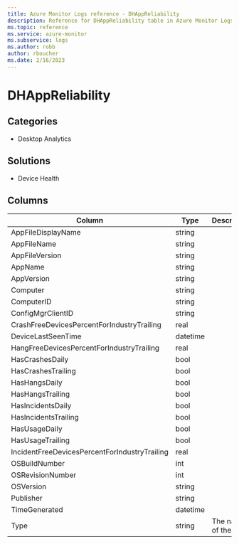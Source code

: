 ```yaml
---
title: Azure Monitor Logs reference - DHAppReliability
description: Reference for DHAppReliability table in Azure Monitor Logs.
ms.topic: reference
ms.service: azure-monitor
ms.subservice: logs
ms.author: robb
author: rboucher
ms.date: 2/16/2023
---
```


# DHAppReliability

 

## Categories

- Desktop Analytics
## Solutions

- Device Health




## Columns

| Column | Type | Description |
| --- | --- | --- |
| AppFileDisplayName | string |  |
| AppFileName | string |  |
| AppFileVersion | string |  |
| AppName | string |  |
| AppVersion | string |  |
| Computer | string |  |
| ComputerID | string |  |
| ConfigMgrClientID | string |  |
| CrashFreeDevicesPercentForIndustryTrailing | real |  |
| DeviceLastSeenTime | datetime |  |
| HangFreeDevicesPercentForIndustryTrailing | real |  |
| HasCrashesDaily | bool |  |
| HasCrashesTrailing | bool |  |
| HasHangsDaily | bool |  |
| HasHangsTrailing | bool |  |
| HasIncidentsDaily | bool |  |
| HasIncidentsTrailing | bool |  |
| HasUsageDaily | bool |  |
| HasUsageTrailing | bool |  |
| IncidentFreeDevicesPercentForIndustryTrailing | real |  |
| OSBuildNumber | int |  |
| OSRevisionNumber | int |  |
| OSVersion | string |  |
| Publisher | string |  |
| TimeGenerated | datetime |  |
| Type | string | The name of the table |
